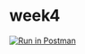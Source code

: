 # week4
[![Run in Postman](https://run.pstmn.io/button.svg)](https://app.getpostman.com/run-collection/17be615dc34d7d94e852)
